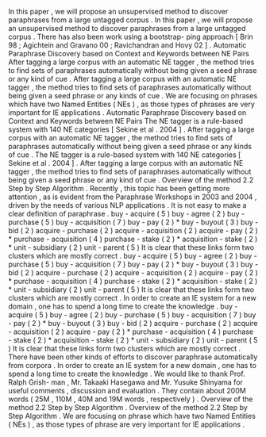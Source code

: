 In this paper , we will propose an unsupervised method to discover paraphrases from a large untagged corpus . 
In this paper , we will propose an unsupervised method to discover paraphrases from a large untagged corpus . 
There has also been work using a bootstrap- ping approach [ Brin 98 ; Agichtein and Gravano 00 ; Ravichandran and Hovy 02 ] . 
Automatic Paraphrase Discovery based on Context and Keywords between NE Pairs
After tagging a large corpus with an automatic NE tagger , the method tries to find sets of paraphrases automatically without being given a seed phrase or any kind of cue . 
After tagging a large corpus with an automatic NE tagger , the method tries to find sets of paraphrases automatically without being given a seed phrase or any kinds of cue . 
We are focusing on phrases which have two Named Entities ( NEs ) , as those types of phrases are very important for IE applications . 
Automatic Paraphrase Discovery based on Context and Keywords between NE Pairs
The NE tagger is a rule-based system with 140 NE categories [ Sekine et al . 2004 ] . 
After tagging a large corpus with an automatic NE tagger , the method tries to find sets of paraphrases automatically without being given a seed phrase or any kinds of cue . 
The NE tagger is a rule-based system with 140 NE categories [ Sekine et al . 2004 ] . 
After tagging a large corpus with an automatic NE tagger , the method tries to find sets of paraphrases automatically without being given a seed phrase or any kind of cue . 
Overview of the method 2.2 Step by Step Algorithm . 
Recently , this topic has been getting more attention , as is evident from the Paraphrase Workshops in 2003 and 2004 , driven by the needs of various NLP applications . 
It is not easy to make a clear definition of paraphrase . 
buy - acquire ( 5 ) buy - agree ( 2 ) buy - purchase ( 5 ) buy - acquisition ( 7 ) buy - pay ( 2 ) * buy - buyout ( 3 ) buy - bid ( 2 ) acquire - purchase ( 2 ) acquire - acquisition ( 2 ) acquire - pay ( 2 ) * purchase - acquisition ( 4 ) purchase - stake ( 2 ) * acquisition - stake ( 2 ) * unit - subsidiary ( 2 ) unit - parent ( 5 ) It is clear that these links form two clusters which are mostly correct . 
buy - acquire ( 5 ) buy - agree ( 2 ) buy - purchase ( 5 ) buy - acquisition ( 7 ) buy - pay ( 2 ) * buy - buyout ( 3 ) buy - bid ( 2 ) acquire - purchase ( 2 ) acquire - acquisition ( 2 ) acquire - pay ( 2 ) * purchase - acquisition ( 4 ) purchase - stake ( 2 ) * acquisition - stake ( 2 ) * unit - subsidiary ( 2 ) unit - parent ( 5 ) It is clear that these links form two clusters which are mostly correct . 
In order to create an IE system for a new domain , one has to spend a long time to create the knowledge . 
buy - acquire ( 5 ) buy - agree ( 2 ) buy - purchase ( 5 ) buy - acquisition ( 7 ) buy - pay ( 2 ) * buy - buyout ( 3 ) buy - bid ( 2 ) acquire - purchase ( 2 ) acquire - acquisition ( 2 ) acquire - pay ( 2 ) * purchase - acquisition ( 4 ) purchase - stake ( 2 ) * acquisition - stake ( 2 ) * unit - subsidiary ( 2 ) unit - parent ( 5 ) It is clear that these links form two clusters which are mostly correct . 
There have been other kinds of efforts to discover paraphrase automatically from corpora . 
In order to create an IE system for a new domain , one has to spend a long time to create the knowledge . 
We would like to thank Prof. Ralph Grish- man , Mr. Takaaki Hasegawa and Mr. Yusuke Shinyama for useful comments , discussion and evaluation . 
They contain about 200M words ( 25M , 110M , 40M and 19M words , respectively ) . 
Overview of the method 2.2 Step by Step Algorithm . 
Overview of the method 2.2 Step by Step Algorithm . 
We are focusing on phrase which have two Named Entities ( NEs ) , as those types of phrase are very important for IE applications . 